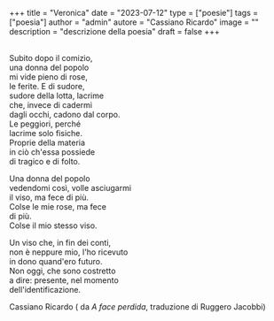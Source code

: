 +++
title = "Veronica"
date = "2023-07-12"
type = ["poesie"]
tags = ["poesia"]
author = "admin"
autore = "Cassiano Ricardo"
image  = ""
description = "descrizione della poesia"
draft = false
+++

<!-- <img src="/images/.jpg" alt="ciao" width="100" height="300"> -->

<br> <!-- Primo spazio tra l'immagine e il testo -->
Subito dopo il comizio,  
una donna del popolo  
mi vide pieno di rose,  
le ferite. E di sudore,  
sudore della lotta, lacrime  
che, invece di cadermi  
dagli occhi, cadono dal corpo.  
Le peggiori, perché  
lacrime solo fisiche.  
Proprie della materia  
in ciò ch'essa possiede  
di tragico e di folto.  


Una donna del popolo  
vedendomi così, volle asciugarmi  
il viso, ma fece di più.  
Colse le mie rose, ma fece  
di più.  
Colse il mio stesso viso.  

Un viso che, in fin dei conti,  
non è neppure mio, l'ho ricevuto  
in dono quand'ero futuro.  
Non oggi, che sono costretto  
a dire: presente, nel momento  
dell'identificazione.  


Cassiano Ricardo ( da *A face perdida*, traduzione di Ruggero Jacobbi)<br>
